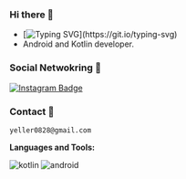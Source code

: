 ### Hi there 👋
<!--
<img src="https://scontent-ssn1-1.xx.fbcdn.net/v/t1.0-9/80385966_114502953381236_6833108576400048128_n.jpg?_nc_cat=111&_nc_sid=09cbfe&_nc_ohc=zxx0HMQLLg0AX9vGPkS&_nc_ht=scontent-ssn1-1.xx&oh=47d12fde589a42e64939280c7e369b1c&oe=5FAAD48D" width=200px>-->  

- [![Typing SVG](https://readme-typing-svg.demolab.com?font=Fira+Code&duration=2000&color=F7F7F7&center=%EA%B1%B0%EC%A7%93&vCenter=%EA%B1%B0%EC%A7%93&repeat=%EC%A7%84%EC%8B%A4&random=%EC%A7%84%EC%8B%A4&width=600&lines=JJ+University's+Senior+year+in+computer+science.)](https://git.io/typing-svg)
 - Android and Kotlin developer.
### Social Netwokring 💬
  [![Instagram Badge](https://img.shields.io/badge/instagram-d14836?style=flat-square&logo=instagram&logoColor=white&link=https://instagram.com/pental.20)](https://instagram.com/control.__.c)

### Contact 📱
```
yeller0828@gmail.com
```



**Languages and Tools:** 

![kotlin](https://img.shields.io/badge/Kotlin-0095D5?&style=for-the-badge&logo=kotlin&logoColor=white)
![android](https://img.shields.io/badge/Android-3DDC84?style=for-the-badge&logo=android&logoColor=white)
  

<br />





<!--
Here are some ideas to get you started:

- 🔭 I’m currently working on ...
- 🌱 I’m currently learning ...
- 👯 I’m looking to collaborate on ...
- 🤔 I’m looking for help with ...
- 💬 Ask me about ...
- 📫 How to reach me: ...
- 😄 Pronouns: ...
- ⚡ Fun fact: ...
-->
